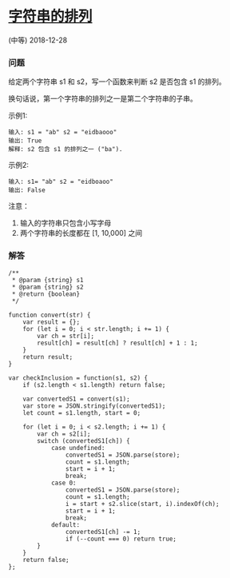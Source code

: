 # [字符串的排列](https://leetcode-cn.com/problems/permutation-in-string)
(中等) 2018-12-28

### 问题

给定两个字符串 s1 和 s2，写一个函数来判断 s2 是否包含 s1 的排列。

换句话说，第一个字符串的排列之一是第二个字符串的子串。

示例1:

```
输入: s1 = "ab" s2 = "eidbaooo"
输出: True
解释: s2 包含 s1 的排列之一 ("ba").
```

示例2:

```
输入: s1= "ab" s2 = "eidboaoo"
输出: False
```

注意：

1. 输入的字符串只包含小写字母
2. 两个字符串的长度都在 [1, 10,000] 之间

### 解答

```
/**
 * @param {string} s1
 * @param {string} s2
 * @return {boolean}
 */

function convert(str) {
    var result = {};
    for (let i = 0; i < str.length; i += 1) {
        var ch = str[i];
        result[ch] = result[ch] ? result[ch] + 1 : 1;
    }
    return result;
}

var checkInclusion = function(s1, s2) {
    if (s2.length < s1.length) return false;

    var convertedS1 = convert(s1);
    var store = JSON.stringify(convertedS1);
    let count = s1.length, start = 0;

    for (let i = 0; i < s2.length; i += 1) {
        var ch = s2[i];
        switch (convertedS1[ch]) {
            case undefined:
                convertedS1 = JSON.parse(store);
                count = s1.length;
                start = i + 1;
                break;
            case 0:
                convertedS1 = JSON.parse(store);
                count = s1.length;
                i = start + s2.slice(start, i).indexOf(ch);
                start = i + 1;
                break;
            default:
                convertedS1[ch] -= 1;
                if (--count === 0) return true;
        }
    }
    return false;
};
```